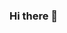### Hi there 👋

<!--
**mary8135/mary8135** is a ✨ _special_ ✨ repository because its `README.md` (this file) appears on your GitHub profile.

I'm a newbie, just started learning how to code. I'm doing Front End Development (HTML and CSS - learning JavaScript) and Web Design (Figma, Photoshop) projects.
My background is in Graphic Design and Customer Service.

Open for work: Front End Development entry-level, junior, or internship positions. NL:netherlands: PT:portugal: or remote:computer:
